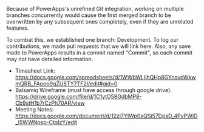 Because of PowerApps's unrefined Git integration, working on multiple branches concurrently would cause the first merged branch to be overwritten by any subsequent ones completely, even if they are unrelated features. 

To combat this, we established one branch: Development. To log our contributions, we made pull requests that we will link here. Also, any save made to PowerApps results in a commit named "Commit", so each commit may not have detailed information.



- Timesheet Link: https://docs.google.com/spreadsheets/d/1WWbWLjIhQHp8GYnsvoWkwmQRB_FApoo9qZU8TY7TF2I/edit#gid=0
- Balsamiq Wireframe (must have access through google drive): https://drive.google.com/file/d/1C1ytO58GdbMP8-Cb9stH1b7rCzPh70AR/view
- Meeting Notes: https://docs.google.com/document/d/12zl7YIWp0xQSi57DpsD_4PvPWiD_I5WWNpsp-CtqIzY/edit
